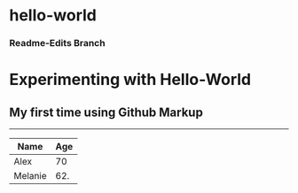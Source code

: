 # hello-world
### Readme-Edits Branch

# Experimenting with Hello-World

## My first time using Github Markup

***
| Name        | Age         |
| ----------- | ----------- |
| Alex        | 70          |
| Melanie     | 62.         |

